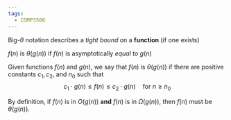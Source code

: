 ```yaml
---
tags:
  - COMP3506
---
```

Big-$\theta$ notation describes a *tight bound* on a **function** (if one exists)

$f(n)$ is $\theta(g(n))$ if $f(n)$ is asymptotically *equal to* $g(n)$

Given functions $f(n)$ and $g(n)$, we say that $f(n)$ is $\theta(g(n))$ if there are positive constants $c_{1},c_{2}$, and $n_{0}$ such that
$$
c_{1} \cdot g(n) \leq f(n) \leq c_{2} \cdot g(n) \quad \text{for }n \geq n_{0}
$$

By definition, if $f(n)$ is in $O(g(n))$ **and** $f(n)$ is in $\Omega(g(n))$, then $f(n)$ must be $\theta(g(n))$.
